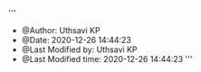 '''
* @Author: Uthsavi KP
* @Date: 2020-12-26 14:44:23  
* @Last Modified by:   Uthsavi KP
* @Last Modified time: 2020-12-26 14:44:23
'''
